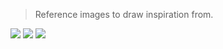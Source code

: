> Reference images to draw inspiration from.


<div class="image-gallery">
    <img  src="C:\Users\Ryzen\Documents\vaults\Heavy-Weather\docs\references\A.webp"/>
	    <img  src="C:\Users\Ryzen\Documents\vaults\Heavy-Weather\docs\references\florence.jpg"/>
	    <img  src="C:\Users\Ryzen\Documents\vaults\Heavy-Weather\docs\references\rome.jpg"/>
</div>